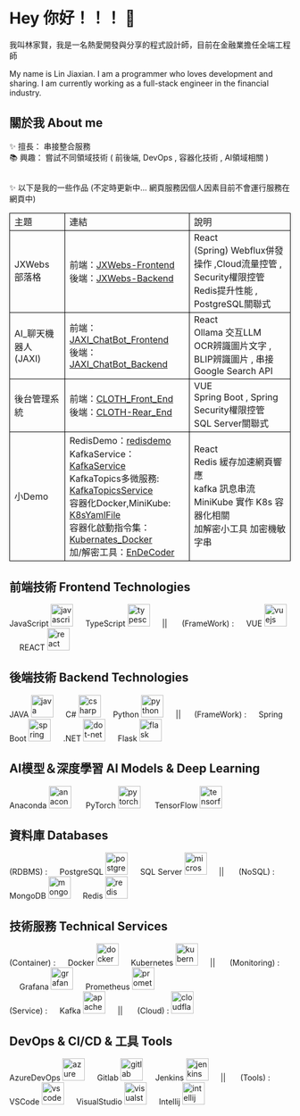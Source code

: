 <h1 align="left">Hey 你好！！！ 👋 </h1>
<p align="left">我叫林家賢，我是一名熱愛開發與分享的程式設計師，目前在金融業擔任全端工程師</p>
<p align="left">My name is Lin Jiaxian. I am a programmer who loves development and sharing. I am currently working as a full-stack engineer in the financial industry.</p>

<h2 align="left">關於我 About me</h2>
<p align="left">
✨  擅長：
    串接整合服務
<br>
📚  興趣： 
    嘗試不同領域技術 ( 前後端, DevOps , 容器化技術 , AI領域相關 ) 
<h2 align="left"></h2>
<p align="left">
✨  以下是我的一些作品 (不定時更新中... 網頁服務因個人因素目前不會運行服務在網頁中)
<table>
  <tr>
      <td style="border: 1px solid black;">主題</td>
      <td style="border: 1px solid black;">連結</td>
      <td style="border: 1px solid black;">說明</td>
  </tr>
  <tr>
      <td style="border: 1px solid black;">JXWebs 部落格</td>
      <td style="border: 1px solid black;">
          前端：<a href="https://github.com/JeffLin0225/JXWebs-Frontend">JXWebs-Frontend</a> 
          <br>
          後端：<a href="https://github.com/JeffLin0225/JXWebs-Backend">JXWebs-Backend</a> 
      </td>
      <td style="border: 1px solid black;">React <br>(Spring) Webflux併發操作 ,Cloud流量控管 , Security權限控管 <br> Redis提升性能 , PostgreSQL關聯式</td>
  </tr>
  <tr>
      <td style="border: 1px solid black;">AI_聊天機器人 (JAXI)</td>
      <td style="border: 1px solid black;">
          前端：<a href="https://github.com/JeffLin0225/JAXI_ChatBot_Frontend">JAXI_ChatBot_Frontend</a> 
          <br>
          後端：<a href="https://github.com/JeffLin0225/JAXI_ChatBot_Backend">JAXI_ChatBot_Backend</a> 
      </td>
      <td style="border: 1px solid black;">React <br> Ollama 交互LLM  <br> OCR辨識圖片文字 , BLIP辨識圖片 , 串接Google Search API</td>
  </tr>
  <tr>
      <td style="border: 1px solid black;">後台管理系統</td>
      <td style="border: 1px solid black;">
          前端：<a href="https://github.com/JeffLin0225/CLOTH_Front_End">CLOTH_Front_End</a> 
          <br>
          後端：<a href="https://github.com/JeffLin0225/CLOTH-Rear_End">CLOTH-Rear_End</a> 
      </td>
      <td style="border: 1px solid black;">VUE <br> Spring Boot , Spring Security權限控管 <br> SQL Server關聯式</td>
  </tr>
  <tr>
      <td style="border: 1px solid black;">小Demo</td>
      <td style="border: 1px solid black;">
          RedisDemo：<a href="https://github.com/JeffLin0225/redisdemo">redisdemo</a> 
          <br>
          KafkaService：<a href="https://github.com/JeffLin0225/KafkaService">KafkaService</a> 
          <br>
          KafkaTopics多微服務: <a href="https://github.com/JeffLin0225/KafkaTopicsService">KafkaTopicsService</a>
          <br>
          容器化Docker,MiniKube: <a href="https://github.com/JeffLin0225/K8sYamlFile">K8sYamlFile</a>
          <br>
          容器化啟動指令集：<a href="https://github.com/JeffLin0225/Kubernates_Docker_ReadMe">Kubernates_Docker</a>
          <br>
          加/解密工具：<a href="https://github.com/JeffLin0225/EnDeCoder/blob/main/main.py">EnDeCoder</a>
      </td>
      <td style="border: 1px solid black;">React <br> Redis 緩存加速網頁響應  <br> kafka 訊息串流 <br> MiniKube 實作 K8s 容器化相關 <br> 加解密小工具 加密機敏字串 <br> </td>
  </tr>
</table>
    
<h2 align="left">前端技術 Frontend Technologies</h2>
<div align="left">JavaScript
  <img src="https://cdn.jsdelivr.net/gh/devicons/devicon/icons/javascript/javascript-original.svg" height="40" alt="javascript logo"  />
  <img width="18" />TypeScript
  <img src="https://cdn.jsdelivr.net/gh/devicons/devicon/icons/typescript/typescript-original.svg" height="40" alt="typescript logo"  />
  <img width="18" />|| <img width="18" /> (FrameWork) : 
  <img width="18" />VUE
  <img src="https://cdn.jsdelivr.net/gh/devicons/devicon/icons/vuejs/vuejs-original.svg" height="40" alt="vuejs logo"  />
  <img width="18" />REACT
  <img src="https://cdn.jsdelivr.net/gh/devicons/devicon/icons/react/react-original.svg" height="40" alt="react logo"  />
</div>

###
<h2 align="left">後端技術 Backend Technologies</h2>
<div align="left">
  JAVA
  <img src="https://cdn.jsdelivr.net/gh/devicons/devicon/icons/java/java-original.svg" height="40" alt="java logo"  />
  <img width="18" />C#
  <img src="https://cdn.jsdelivr.net/gh/devicons/devicon/icons/csharp/csharp-original.svg" height="40" alt="csharp logo"  />
  <img width="18" />Python
  <img src="https://cdn.jsdelivr.net/gh/devicons/devicon/icons/python/python-original.svg" height="40" alt="python logo"  />
  <img width="18" />|| <img width="16" /> (FrameWork) : 
  <img width="18" />Spring Boot
  <img src="https://cdn.jsdelivr.net/gh/devicons/devicon/icons/spring/spring-original.svg" height="40" alt="spring logo"  />
  <img width="18" />.NET
  <img src="https://skillicons.dev/icons?i=dotnet" height="40" alt="dot-net logo"  />
  <img width="18" />Flask
  <img src="https://skillicons.dev/icons?i=flask" height="40" alt="flask logo"  />
</div>

###
<h2 align="left">AI模型＆深度學習 AI Models & Deep Learning</h2>
<div align="left"> Anaconda 
  <img src="https://cdn.jsdelivr.net/gh/devicons/devicon/icons/anaconda/anaconda-original.svg" height="40" alt="anaconda logo" /> 
  <img width="18" /> PyTorch 
  <img src="https://cdn.simpleicons.org/pytorch/EE4C2C" height="40" alt="pytorch logo" /> 
  <img width="18" /> TensorFlow 
  <img src="https://cdn.jsdelivr.net/gh/devicons/devicon/icons/tensorflow/tensorflow-original.svg" height="40" alt="tensorflow logo" /> 
</div>

###
<h2 align="left">資料庫 Databases</h2>
<div align="left">
  (RDBMS) : 
  <img width="18" />PostgreSQL
  <img src="https://cdn.jsdelivr.net/gh/devicons/devicon/icons/postgresql/postgresql-original.svg" height="40" alt="postgresql logo"  />
  <img width="18" />SQL Server
  <img src="https://cdn.jsdelivr.net/gh/devicons/devicon/icons/microsoftsqlserver/microsoftsqlserver-plain.svg" height="40" alt="microsoftsqlserver logo"  />
  <img width="18" />|| <img width="18" /> (NoSQL) : 
  <img width="18" />MongoDB
  <img src="https://cdn.simpleicons.org/mongodb/47A248" height="40" alt="mongodb logo"  />
  <img width="18" />Redis
  <img src="https://cdn.jsdelivr.net/gh/devicons/devicon/icons/redis/redis-original.svg" height="40" alt="redis logo"  />
</div>

###

<h2 align="left">技術服務 Technical Services</h2>
<div align="left">
  (Container) : 
  <img width="18" />Docker
  <img src="https://skillicons.dev/icons?i=docker" height="40" alt="docker logo"  />
  <img width="18" />Kubernetes
  <img src="https://skillicons.dev/icons?i=kubernetes" height="40" alt="kubernetes logo"  />
  <img width="18" />|| <img width="18" /> (Monitoring) : 
  <img width="18" />Grafana
  <img src="https://cdn.simpleicons.org/grafana/F46800" height="40" alt="grafana logo"  />
  <img width="18" />Prometheus
  <img src="https://cdn.jsdelivr.net/gh/devicons/devicon/icons/prometheus/prometheus-original.svg" height="40" alt="prometheus logo"  />
  <br>
  (Service) : <img width="18" />Kafka
  <img src="https://skillicons.dev/icons?i=kafka" height="40" alt="apachekafka logo"  />
  <img width="18" />|| <img width="18" /> (Cloud) : 
  <img src="https://cdn.simpleicons.org/cloudflare/F38020" height="40" alt="cloudflare logo"  />
</div>

<h2 align="left">DevOps & CI/CD & 工具 Tools</h2>
<div align="left">AzureDevOps
  <img src="https://cdn.jsdelivr.net/gh/devicons/devicon/icons/azure/azure-original.svg" height="40" alt="azure logo"  />
  <img width="18" />Gitlab
  <img src="https://cdn.jsdelivr.net/gh/devicons/devicon/icons/gitlab/gitlab-original.svg" height="40" alt="gitlab logo"  />
  <img width="18" />Jenkins
  <img src="https://skillicons.dev/icons?i=jenkins" height="40" alt="jenkins logo"  />
  <img width="18" />|| <img width="18" /> (Tools) : VSCode
  <img src="https://cdn.jsdelivr.net/gh/devicons/devicon/icons/vscode/vscode-original.svg" height="40" alt="vscode logo"  />
  <img width="18" />VisualStudio
  <img src="https://cdn.jsdelivr.net/gh/devicons/devicon/icons/visualstudio/visualstudio-plain.svg" height="40" alt="visualstudio logo"  />
  <img width="18" />Intellij
  <img src="https://cdn.jsdelivr.net/gh/devicons/devicon/icons/intellij/intellij-original.svg" height="40" alt="intellij logo"  />
</div>
